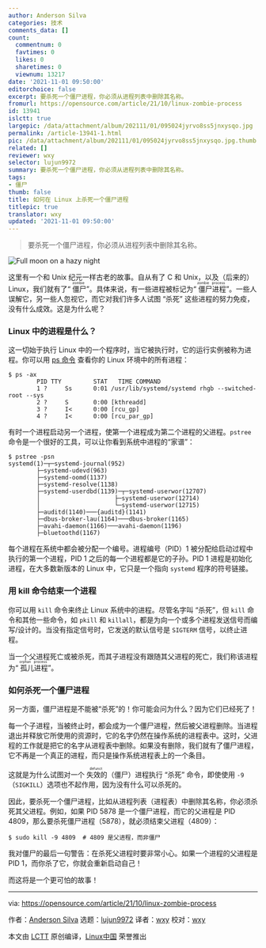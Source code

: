 ```yaml
---
author: Anderson Silva
categories: 技术
comments_data: []
count:
  commentnum: 0
  favtimes: 0
  likes: 0
  sharetimes: 0
  viewnum: 13217
date: '2021-11-01 09:50:00'
editorchoice: false
excerpt: 要杀死一个僵尸进程，你必须从进程列表中删除其名称。
fromurl: https://opensource.com/article/21/10/linux-zombie-process
id: 13941
islctt: true
largepic: /data/attachment/album/202111/01/095024jyrvo8ss5jnxysqo.jpg
permalink: /article-13941-1.html
pic: /data/attachment/album/202111/01/095024jyrvo8ss5jnxysqo.jpg.thumb.jpg
related: []
reviewer: wxy
selector: lujun9972
summary: 要杀死一个僵尸进程，你必须从进程列表中删除其名称。
tags:
- 僵尸
thumb: false
title: 如何在 Linux 上杀死一个僵尸进程
titlepic: true
translator: wxy
updated: '2021-11-01 09:50:00'
---
```



> 
> 要杀死一个僵尸进程，你必须从进程列表中删除其名称。
> 
> 
> 


![](/data/attachment/album/202111/01/095024jyrvo8ss5jnxysqo.jpg "Full moon on a hazy night")


这里有一个和 Unix 纪元一样古老的故事。自从有了 C 和 Unix，以及（后来的）Linux，我们就有了“<ruby> 僵尸 <rt>  zombie </rt></ruby>”。具体来说，有一些进程被标记为“<ruby> 僵尸进程 <rt>  zombie process </rt></ruby>”。一些人误解它，另一些人忽视它，而它对我们许多人试图 “杀死” 这些进程的努力免疫，没有什么成效。这是为什么呢？


### Linux 中的进程是什么？


这一切始于执行 Linux 中的一个程序时，当它被执行时，它的运行实例被称为进程。你可以用 [ps 命令](https://opensource.com/article/21/8/linux-procps-ng) 查看你的 Linux 环境中的所有进程：



```
$ ps -ax
        PID TTY         STAT   TIME COMMAND
        1 ?     Ss      0:01 /usr/lib/systemd/systemd rhgb --switched-root --sys
        2 ?     S       0:00 [kthreadd]
        3 ?     I<      0:00 [rcu_gp]
        4 ?     I<      0:00 [rcu_par_gp]

```

有时一个进程启动另一个进程，使第一个进程成为第二个进程的父进程。`pstree` 命令是一个很好的工具，可以让你看到系统中进程的“家谱”：



```
$ pstree -psn
systemd(1)─┬─systemd-journal(952)
        ├─systemd-udevd(963)
        ├─systemd-oomd(1137)
        ├─systemd-resolve(1138)
        ├─systemd-userdbd(1139)─┬─systemd-userwor(12707)
        │                     ├─systemd-userwor(12714)
        │                     └─systemd-userwor(12715)
        ├─auditd(1140)───{auditd}(1141)
        ├─dbus-broker-lau(1164)───dbus-broker(1165)
        ├─avahi-daemon(1166)───avahi-daemon(1196)
        ├─bluetoothd(1167)

```

每个进程在系统中都会被分配一个编号。进程编号（PID）1 被分配给启动过程中执行的第一个进程，PID 1 之后的每一个进程都是它的子孙。PID 1 进程是初始化进程，在大多数新版本的 Linux 中，它只是一个指向 `systemd` 程序的符号链接。


### 用 kill 命令结束一个进程


你可以用 `kill` 命令来终止 Linux 系统中的进程。尽管名字叫 “杀死”，但 `kill` 命令和其他一些命令，如 `pkill` 和 `killall`，都是为向一个或多个进程发送信号而编写/设计的。当没有指定信号时，它发送的默认信号是 `SIGTERM` 信号，以终止进程。


当一个父进程死亡或被杀死，而其子进程没有跟随其父进程的死亡，我们称该进程为“<ruby> 孤儿进程 <rt>  orphan process </rt></ruby>”。


### 如何杀死一个僵尸进程


另一方面，僵尸进程是不能被“杀死”的！你可能会问为什么？因为它们已经死了！


每一个子进程，当被终止时，都会成为一个僵尸进程，然后被父进程删除。当进程退出并释放它所使用的资源时，它的名字仍然在操作系统的进程表中。这时，父进程的工作就是把它的名字从进程表中删除。如果没有删除，我们就有了僵尸进程，它不再是一个真正的进程，而只是操作系统进程表上的一个条目。


这就是为什么试图对一个<ruby> 失效的 <rt>  defunct </rt></ruby>（僵尸）进程执行 “杀死” 命令，即使使用 `-9`（`SIGKILL`）选项也不起作用，因为没有什么可以杀死的。


因此，要杀死一个僵尸进程，比如从进程列表（进程表）中删除其名称，你必须杀死其父进程。例如，如果 PID 5878 是一个僵尸进程，而它的父进程是 PID 4809，那么要杀死僵尸进程（5878），就必须结束父进程（4809）：



```
$ sudo kill -9 4809  # 4809 是父进程，而非僵尸

```

我对僵尸的最后一句警告：在杀死父进程时要非常小心。如果一个进程的父进程是 PID 1，而你杀了它，你就会重新启动自己！


而这将是一个更可怕的故事！




---


via: <https://opensource.com/article/21/10/linux-zombie-process>


作者：[Anderson Silva](https://opensource.com/users/ansilva) 选题：[lujun9972](https://github.com/lujun9972) 译者：[wxy](https://github.com/wxy) 校对：[wxy](https://github.com/wxy)


本文由 [LCTT](https://github.com/LCTT/TranslateProject) 原创编译，[Linux中国](https://linux.cn/) 荣誉推出
